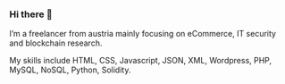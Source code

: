 ### Hi there 👋

I’m a freelancer from austria mainly focusing on eCommerce, IT security and blockchain research.

My skills include HTML, CSS, Javascript, JSON, XML, Wordpress, PHP, MySQL, NoSQL, Python, Solidity.
